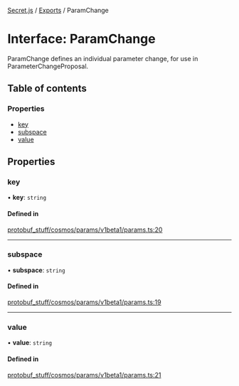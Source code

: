 [Secret.js](../README.md) / [Exports](../modules.md) / ParamChange

# Interface: ParamChange

ParamChange defines an individual parameter change, for use in
ParameterChangeProposal.

## Table of contents

### Properties

- [key](ParamChange.md#key)
- [subspace](ParamChange.md#subspace)
- [value](ParamChange.md#value)

## Properties

### key

• **key**: `string`

#### Defined in

[protobuf_stuff/cosmos/params/v1beta1/params.ts:20](https://github.com/scrtlabs/secret.js/blob/839fe3d/src/protobuf_stuff/cosmos/params/v1beta1/params.ts#L20)

___

### subspace

• **subspace**: `string`

#### Defined in

[protobuf_stuff/cosmos/params/v1beta1/params.ts:19](https://github.com/scrtlabs/secret.js/blob/839fe3d/src/protobuf_stuff/cosmos/params/v1beta1/params.ts#L19)

___

### value

• **value**: `string`

#### Defined in

[protobuf_stuff/cosmos/params/v1beta1/params.ts:21](https://github.com/scrtlabs/secret.js/blob/839fe3d/src/protobuf_stuff/cosmos/params/v1beta1/params.ts#L21)
